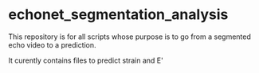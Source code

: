 # echonet_segmentation_analysis


This repository is for all scripts whose purpose is to go from a segmented echo video to a prediction.

It curently contains files to predict strain and E'
